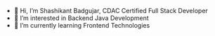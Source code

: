 - 👋 Hi, I’m Shashikant Badgujar, CDAC Certified Full Stack Developer
- 👀 I’m interested in Backend Java Development
- 🌱 I’m currently learning Frontend Technologies



<!---
shashikantB221/shashikantB221 is a ✨ special ✨ repository because its `README.md` (this file) appears on your GitHub profile.
You can click the Preview link to take a look at your changes.
--->
